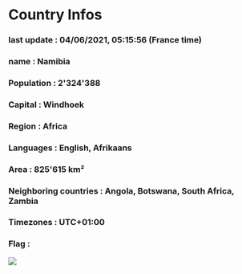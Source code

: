 # Country  Infos
### last update : 04/06/2021, 05:15:56 (France time)

### name : Namibia
### Population : 2'324'388
### Capital : Windhoek
### Region : Africa
### Languages : English, Afrikaans
### Area : 825'615 km²
### Neighboring countries : Angola, Botswana, South Africa, Zambia
### Timezones : UTC+01:00

### Flag :
![](https://restcountries.eu/data/nam.svg)